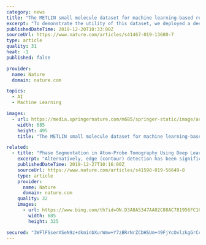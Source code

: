 ```yaml
---
category: news
title: "The METLIN small molecule dataset for machine learning-based retention time prediction"
excerpt: "To demonstrate the utility of this dataset, we deployed a deep learning model for retention time prediction applied to small molecule annotation. Results showed that in 70\\(\\%\\) of the cases, the correct molecular identity was ranked among the top 3 candidates based on their predicted retention time. We anticipate that this dataset will enable ..."
publishedDateTime: 2019-12-20T10:33:00Z
sourceUrl: https://www.nature.com/articles/s41467-019-13680-7
type: article
quality: 31
heat: -1
published: false

provider:
  name: Nature
  domain: nature.com

topics:
  - AI
  - Machine Learning

images:
  - url: https://media.springernature.com/m685/springer-static/image/art%3A10.1038%2Fs41467-019-13680-7/MediaObjects/41467_2019_13680_Fig1_HTML.png
    width: 685
    height: 495
    title: "The METLIN small molecule dataset for machine learning-based retention time prediction"

related:
  - title: "Phase Segmentation in Atom-Probe Tomography Using Deep Learning-Based Edge Detection"
    excerpt: "Alternatively, edge (contour) detection has been significantly improved with deep learning approaches 18. A supervised learning approach is used for edge detection, wherein each pixel is labeled as either edge or nonedge. This approach is slightly different from semantic segmentation in that there are only two classes (edge and noedge ..."
    publishedDateTime: 2019-12-27T10:16:00Z
    sourceUrl: https://www.nature.com/articles/s41598-019-56649-8
    type: article
    provider:
      name: Nature
      domain: nature.com
    quality: 32
    images:
      - url: https://www.bing.com/th?id=ON.D3A8A5347AA02C88AC781956FC1C507A
        width: 685
        height: 325

secured: "3WFlFSserXSeN9z+dkminbXurWmw+Y7zBRrNrZCbHSUm+49FjYcOvlzkgGrCcLOztC3NLcqLMV01aVlbH3iICHVWdrt6ytW9dKuAayMAFPdhwJe16DXsOYYRnYExT7GcI0RbAsP2UdLFaVQ7hN51d0RKJbdqv8PdpA77J29Nm4DalquDOsXzfXtflumOBQuX/ksuRw+dFOWlslaX3QjgrZjqU/w6y/8UFzAlMPa/bEy9R0PWlQdml5dikYmtna8V1RBjnrRBRjVBYxqds+/s/w==;nRXrmFmJ83PZWv+oHcmdjQ=="
---
```


